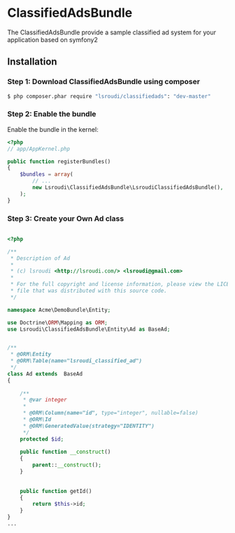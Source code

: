 ClassifiedAdsBundle
=================================

The ClassifiedAdsBundle provide a sample classified ad system for your application based on symfony2

## Installation
### Step 1: Download ClassifiedAdsBundle using composer

``` bash
$ php composer.phar require "lsroudi/classifiedads": "dev-master"
```

### Step 2: Enable the bundle

Enable the bundle in the kernel:

``` php
<?php
// app/AppKernel.php

public function registerBundles()
{
    $bundles = array(
        // ...
        new Lsroudi\ClassifiedAdsBundle\LsroudiClassifiedAdsBundle(),
    );
}
```

### Step 3: Create your Own Ad class

``` php

<?php

/**
 * Description of Ad
 *
 * (c) lsroudi <http://lsroudi.com/> <lsroudi@gmail.com>
 * 
 * For the full copyright and license information, please view the LICENSE
 * file that was distributed with this source code.
 */

namespace Acme\DemoBundle\Entity;

use Doctrine\ORM\Mapping as ORM;
use Lsroudi\ClassifiedAdsBundle\Entity\Ad as BaseAd;


/**
 * @ORM\Entity
 * @ORM\Table(name="lsroudi_classified_ad")
 */
class Ad extends  BaseAd
{
     
    /**
     * @var integer
     *
     * @ORM\Column(name="id", type="integer", nullable=false)
     * @ORM\Id
     * @ORM\GeneratedValue(strategy="IDENTITY")
     */
    protected $id;
    
    public function __construct()
    {
        parent::__construct();       
    }
    
   
    public function getId()
    {
        return $this->id;
    }
}
...
